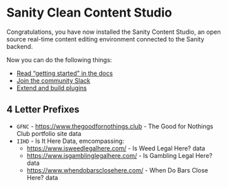 # Sanity Clean Content Studio

Congratulations, you have now installed the Sanity Content Studio, an open source real-time content editing environment connected to the Sanity backend.

Now you can do the following things:

- [Read “getting started” in the docs](https://www.sanity.io/docs/introduction/getting-started?utm_source=readme)
- [Join the community Slack](https://slack.sanity.io/?utm_source=readme)
- [Extend and build plugins](https://www.sanity.io/docs/content-studio/extending?utm_source=readme)

## 4 Letter Prefixes

- `GFNC` - https://www.thegoodfornothings.club - The Good for Nothings Club portfolio site data
- `IIHD` - Is It Here Data, emcompassing:
  - https://www.isweedlegalhere.com/ - Is Weed Legal Here? data
  - https://www.isgamblinglegalhere.com/ - Is Gambling Legal Here? data
  - https://www.whendobarsclosehere.com/ - When Do Bars Close Here? data
